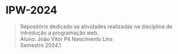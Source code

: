 # IPW-2024
> Repositório dedicado as atividades realizadas na disciplina de introdução a programação web.<br>
>Aluno: João Vitor Pê Nascimento Lins<br>
>Semestre 2024.1